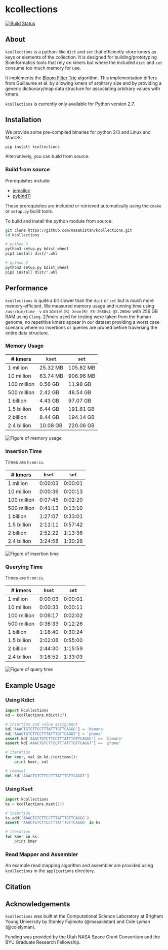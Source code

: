 # kcollections
[![Build Status](https://travis-ci.com/masakistan/kcollections.svg?token=oruFeF6Jkw9aGsjG6xUW&branch=master)](https://travis-ci.com/masakistan/kcollections)

## About
`kcollections` is a python-like `dict` and `set` that efficiently store kmers as keys or elements of the collection.
It is designed for building/prototyping Bioinformatics tools that rely on kmers but where the included `dict` and `set` consume too much memory for use.

It implements the [Bloom Filter Trie](https://github.com/GuillaumeHolley/BloomFilterTrie) algorithm.
This implementation differs from Guillaume et al. by allowing kmers of arbitrary size and by providing a generic dictionary/map data structure for associating arbitrary values with kmers.

`kcollections` is currently only available for Python version 2.7.

## Installation
We provide some pre-compiled binaries for python 2/3 and Linux and MacOS:

```bash
pip install kcollections
```

Alternatively, you can build from source.

### Build from source
Prerequisites include:

  - [jemalloc](http://jemalloc.net/)
  - [pybind11](https://github.com/pybind/pybind11)
  
These prerequisites are included or retrieved automatically using the `cmake` or `setup.py` build tools.

To build and install the python module from source:

```bash
git clone https://github.com/masakistan/kcollections.git
cd kcollections

# python 3
python3 setup.py bdist_wheel
pip3 install dist/*.whl

# python 2
python2 setup.py bdist_wheel
pip2 install dist/*.whl
```

## Performance
`kcollections` is quite a bit slower than the `dict` or `set` but is much more memory-efficient.
We measured memory usage and running time using `/usr/bin/time -v` on a`Intel(R)
Xeon(R) E5-2650v4 @2.20GHz` with 256 GB RAM using `Clang`.
27mers used for testing were taken from the human genome, no repetitive kmers appear in our dataset providing a worst case scenario where no insertions or queries are pruned before traversing the entire data structure.

### Memory Usage

|# kmers|`kset`|`set`|
|-------|------|-----|
|1 million|25.32 MB|105.82 MB|
|10 million|63.74 MB|906.96 MB|
|100 million|0.56 GB|11.98 GB|
|500 million|2.42 GB|48.54 GB|
|1 billion|4.43 GB|97.07 GB|
|1.5 billion|6.44 GB|191.61 GB|
|2 billion|8.44 GB|194.14 GB|
|2.4 billion|10.08 GB|220.06 GB|

![Figure of memory usage](./memory_fig.png)

### Insertion Time
Times are `h:mm:ss`.

|# kmers|`kset`|`set`|
|-------|------|-----|
|1 million|0:00:03|0:00:01|
|10 million|0:00:36|0:00:13|
|100 million|0:07:45|0:02:20|
|500 million|0:41:13|0:13:10|
|1 billion|1:27:07|0:33:01|
|1.5 billion|2:11:11|0:57:42|
|2 billion|2:52:22|1:13:36|
|2.4 billion|3:24:58|1:30:26|

![Figure of insertion time](./insert_fig.png)

### Querying Time
Times are `h:mm:ss`.

|# kmers|`kset`|`set`|
|-------|------|-----|
|1 million|0:00:03|0:00:01|
|10 million|0:00:33|0:00:11|
|100 million|0:06:17|0:02:02|
|500 million|0:36:33|0:12:26|
|1 billion|1:18:40|0:30:24|
|1.5 billion|2:02:06|0:55:00|
|2 billion|2:44:30|1:15:59|
|2.4 billion|3:16:52|1:33:03|

![Figure of query time](./query_fig.png)

## Example Usage

### Using Kdict

```python
import kcollections
kd = kcollections.Kdict(27)

# insertion and value assignment
kd['AAACTGTCTTCCTTTATTTGTTCAGGG'] = 'banana'
kd['AAACTGTCTTCCTTTATTTGTTCAGGT'] = 'phone'
assert kd['AAACTGTCTTCCTTTATTTGTTCAGGG'] == 'banana'
assert kd['AAACTGTCTTCCTTTATTTGTTCAGGT'] == 'phone'

# iteration
for kmer, val in kd.iteritems():
    print kmer, val

# removal
del kd['AAACTGTCTTCCTTTATTTGTTCAGGT']
```

### Using Kset

```python
import kcollections
ks = kcollections.Kset(27)

# insertion
ks.add('AAACTGTCTTCCTTTATTTGTTCAGGG')
assert 'AAACTGTCTTCCTTTATTTGTTCAGGG' in ks

# iteration
for kmer in ks:
    print kmer
```

### Read Mapper and Assembler
An example read mapping algorithm and assembler are provided using `kcollections` in the `applications` directory.

## Citation

## Acknowledgements
`kcollections` was built at the Computational Science Laboratory at Brigham Young University by Stanley Fujimoto (@masakistan) and Cole Lyman (@colelyman).

Funding was provided by the Utah NASA Space Grant Consortium and the BYU Graduate Research Fellowship.
